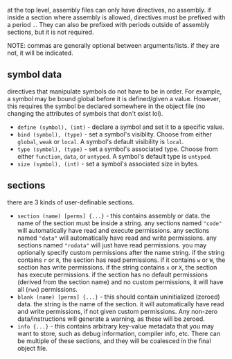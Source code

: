 at the top level, assembly files can only have directives, no assembly. 
if inside a section where assembly is allowed, directives must be prefixed with a period `.`. They can also be prefixed with periods outside of assembly sections, but it is not required.

NOTE: commas are generally optional between arguments/lists. 
if they are not, it will be indicated.

## symbol data
directives that manipulate symbols do not have to be in order. For example, a symbol may be bound global before it is defined/given a value. However, this requires the symbol be declared somewhere in the object file (no changing the attributes of symbols that don't exist lol).

- `define (symbol), (int)` - declare a symbol and set it to a specific value.
- `bind (symbol), (type)` - set a symbol's visiblity. Choose from either `global`, `weak` or `local`. A symbol's default visibility is `local`.
- `type (symbol), (type)` - set a symbol's associated type. Choose from either `function`, `data`, or `untyped`. A symbol's default type is `untyped`.
- `size (symbol), (int)` - set a symbol's associated size in bytes.

## sections
there are 3 kinds of user-definable sections.

- `section (name) [perms] {...}` - this contains assembly or data. the name of the section must be inside a string. any sections named `"code"` will automatically have read and execute permissions. any sections named `"data"` will automatically have read and write permissions. any sections named `"rodata"` will just have read permissions. you may optionally specify custom permissions after the name string. if the string contains `r` or `R`, the section has read permissions. if it contains `w` or `W`, the section has write permissions. if the string contains `x` or `X`, the section has execute permissions. if the section has no default permissions (derived from the section name) and no custom permissions, it will have all (`rwx`) permissions.
- `blank (name) [perms] {...}` - this should contain uninitialized (zeroed) data. the string is the name of the section. it will automatically have read and write permissions, if not given custom permissions. Any non-zero data/instructions will generate a warning, as these will be zeroed.
- `info {...}` - this contains arbitrary key-value metadata that you may want to store, such as debug information, compiler info, etc. There can be multiple of these sections, and they will be coalesced in the final object file.